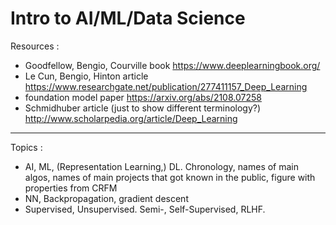 # Intro to AI/ML/Data Science

Resources : 

- Goodfellow, Bengio, Courville book https://www.deeplearningbook.org/
- Le Cun, Bengio, Hinton article https://www.researchgate.net/publication/277411157_Deep_Learning
- foundation model paper https://arxiv.org/abs/2108.07258
- Schmidhuber article (just to show different terminology?) http://www.scholarpedia.org/article/Deep_Learning

---

Topics : 

- AI, ML, (Representation Learning,) DL. Chronology, names of main algos, names of main projects that got known in the public, figure with properties from CRFM
- NN, Backpropagation, gradient descent
- Supervised, Unsupervised. Semi-, Self-Supervised, RLHF.